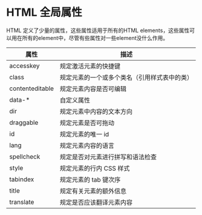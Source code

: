 # HTML 全局属性

HTML 定义了少量的属性，这些属性适用于所有的HTML elements，这些属性可以用在所有的element中，尽管有些属性对一些element没什么作用。

| 属性        | 描述           |
| ------------- |-------------|
|accesskey|规定激活元素的快捷键|
|class|规定元素的一个或多个类名（引用样式表中的类）|
|contenteditable|规定元素内容是否可编辑|
|data-*|自定义属性|
|dir|规定元素中内容的文本方向|
|draggable|规定元素是否可拖动|
|id|	规定元素的唯一 id|
|lang|	规定元素内容的语言|
|spellcheck	|规定是否对元素进行拼写和语法检查|
|style |规定元素的行内 CSS 样式|
|tabindex	|规定元素的 tab 键次序|
|title	|规定有关元素的额外信息|
|translate|	规定是否应该翻译元素内容|
